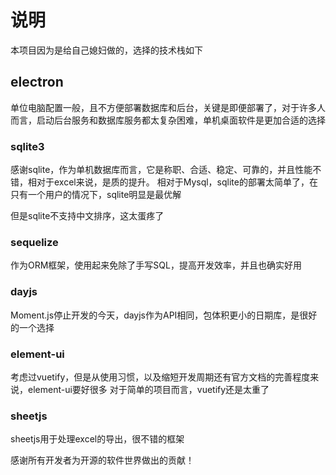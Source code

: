 # 说明

本项目因为是给自己媳妇做的，选择的技术栈如下

## electron

单位电脑配置一般，且不方便部署数据库和后台，关键是即便部署了，对于许多人而言，启动后台服务和数据库服务都太复杂困难，单机桌面软件是更加合适的选择

### sqlite3

感谢sqlite，作为单机数据库而言，它是称职、合适、稳定、可靠的，并且性能不错，相对于excel来说，是质的提升。
相对于Mysql，sqlite的部署太简单了，在只有一个用户的情况下，sqlite明显是最优解

但是sqlite不支持中文排序，这太蛋疼了

### sequelize

作为ORM框架，使用起来免除了手写SQL，提高开发效率，并且也确实好用

### dayjs

Moment.js停止开发的今天，dayjs作为API相同，包体积更小的日期库，是很好的一个选择

### element-ui

考虑过vuetify，但是从使用习惯，以及缩短开发周期还有官方文档的完善程度来说，element-ui要好很多
对于简单的项目而言，vuetify还是太重了

### sheetjs

sheetjs用于处理excel的导出，很不错的框架


感谢所有开发者为开源的软件世界做出的贡献！

